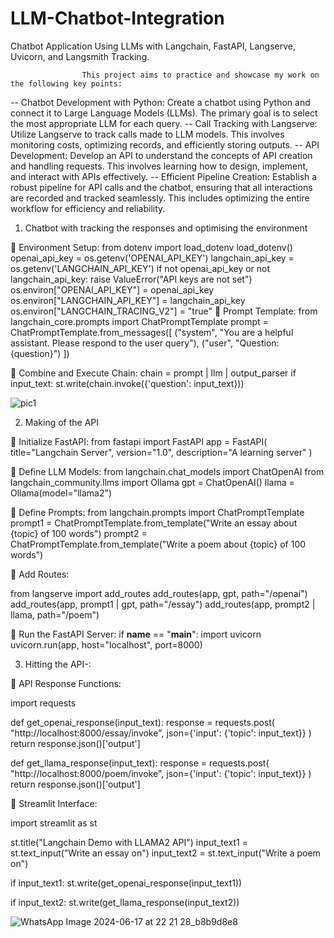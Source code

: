 # LLM-Chatbot-Integration
Chatbot Application Using LLMs with Langchain, FastAPI, Langserve, Uvicorn, and Langsmith Tracking.

                    This project aims to practice and showcase my work on the following key points:
--	Chatbot Development with Python: Create a chatbot using Python and connect it to Large Language Models (LLMs). The primary goal is to select the most appropriate LLM for each query.
--	Call Tracking with Langserve: Utilize Langserve to track calls made to LLM models. This involves monitoring costs, optimizing records, and efficiently storing outputs.
-- API Development: Develop an API to understand the concepts of API creation and handling requests. This involves learning how to design, implement, and interact with APIs effectively.
-- Efficient Pipeline Creation: Establish a robust pipeline for API calls and the chatbot, ensuring that all interactions are recorded and tracked seamlessly. This includes optimizing the entire workflow for efficiency and reliability.

1.	Chatbot with tracking the responses and optimising the environment


	Environment Setup:
from dotenv import load_dotenv
load_dotenv()
openai_api_key = os.getenv('OPENAI_API_KEY')
langchain_api_key = os.getenv('LANGCHAIN_API_KEY')
if not openai_api_key or not langchain_api_key:
    raise ValueError("API keys are not set")
os.environ["OPENAI_API_KEY"] = openai_api_key
os.environ["LANGCHAIN_API_KEY"] = langchain_api_key
os.environ["LANGCHAIN_TRACING_V2"] = "true"
	Prompt Template:
from langchain_core.prompts import ChatPromptTemplate
prompt = ChatPromptTemplate.from_messages([
    ("system", "You are a helpful assistant. Please respond to the user query"),
    ("user", "Question: {question}")
])



	Combine and Execute Chain:
chain = prompt | llm | output_parser
if input_text:
    st.write(chain.invoke({'question': input_text}))

![pic1](https://github.com/Uddeshya8272/LLM-Chatbot-Integration/assets/118058617/ae3f47a5-5551-4ff6-9c38-25b85b950c3c)



2.	Making of the API 


	Initialize FastAPI:
from fastapi import FastAPI
app = FastAPI(
    title="Langchain Server",
    version="1.0",
    description="A learning server"
)

	Define LLM Models:
from langchain.chat_models import ChatOpenAI
from langchain_community.llms import Ollama
gpt = ChatOpenAI()
llama = Ollama(model="llama2")

	Define Prompts:
from langchain.prompts import ChatPromptTemplate
prompt1 = ChatPromptTemplate.from_template("Write an essay about {topic} of 100 words")
prompt2 = ChatPromptTemplate.from_template("Write a poem about {topic} of 100 words")




	Add Routes:


from langserve import add_routes
add_routes(app, gpt, path="/openai")
add_routes(app, prompt1 | gpt, path="/essay")
add_routes(app, prompt2 | llama, path="/poem")

	Run the FastAPI Server:
if __name__ == "__main__":
    import uvicorn
    uvicorn.run(app, host="localhost", port=8000)


3.	Hitting the API-:


	API Response Functions:


import requests

def get_openai_response(input_text):
    response = requests.post(
        "http://localhost:8000/essay/invoke",
        json={'input': {'topic': input_text}}
    )
    return response.json()['output']

def get_llama_response(input_text):
    response = requests.post(
        "http://localhost:8000/poem/invoke",
        json={'input': {'topic': input_text}}
    )
    return response.json()['output']


	Streamlit Interface:


import streamlit as st

st.title("Langchain Demo with LLAMA2 API")
input_text1 = st.text_input("Write an essay on")
input_text2 = st.text_input("Write a poem on")

if input_text1:
    st.write(get_openai_response(input_text1))

if input_text2:
    st.write(get_llama_response(input_text2))

![WhatsApp Image 2024-06-17 at 22 21 28_b8b9d8e8](https://github.com/Uddeshya8272/LLM-Chatbot-Integration/assets/118058617/1851709b-a423-4688-94a8-798e9332a74c)



